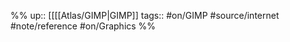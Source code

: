 %%
up:: [[[[Atlas/GIMP|GIMP]]
tags:: #on/GIMP #source/internet #note/reference #on/Graphics 
%%









